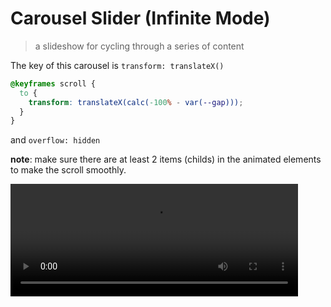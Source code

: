 # Carousel Slider (Infinite Mode)

> a slideshow for cycling through a series of content

The key of this carousel is `transform: translateX()`

```css
@keyframes scroll {
  to {
    transform: translateX(calc(-100% - var(--gap)));
  }
}
```

and `overflow: hidden`

**note**: make sure there are at least 2 items (childs) in the animated elements to make the scroll smoothly.

<video width="460" height="180" controls>
  <source src="screenshot.mp4" type="video/mp4">
</video>
